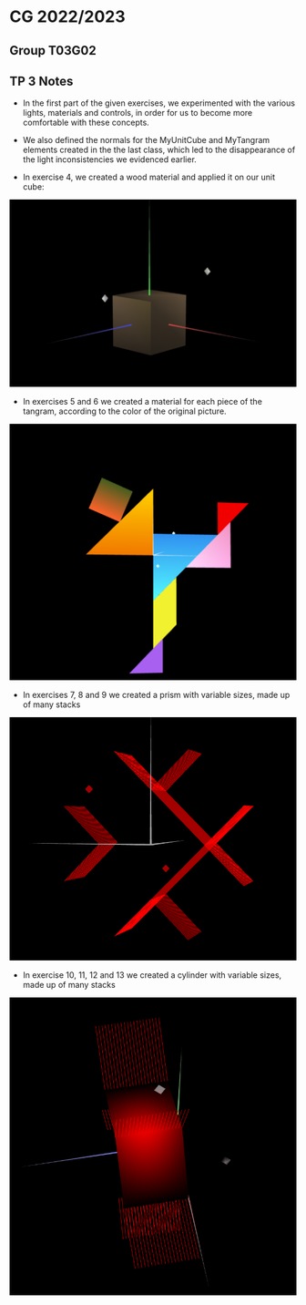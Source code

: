 # CG 2022/2023

## Group T03G02

## TP 3 Notes

- In the first part of the given exercises, we experimented with the various lights, materials and controls, in order for us to become more comfortable with these concepts.
- We also defined the normals for the MyUnitCube and MyTangram elements created in the the last class, which led to the disappearance of the light inconsistencies we evidenced earlier.

- In exercise 4, we created a wood material and applied it on our unit cube:

![Screenshot 1](screenshots/cg-t03g02-tp3-1.png)

- In exercises 5 and 6 we created a material for each piece of the tangram, according to the color of the original picture.

![Screenshot 2](screenshots/cg-t03g02-tp3-2.png)

- In exercises 7, 8 and 9 we created a prism with variable sizes, made up of many stacks

![Screenshot 3](screenshots/cg-t03g02-tp3-3.png)

- In exercise 10, 11, 12 and 13 we created a cylinder with variable sizes, made up of many stacks

![Screenshot 4](screenshots/cg-t03g02-tp3-4.png)
